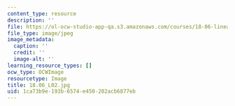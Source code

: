 ```yaml
---
content_type: resource
description: ''
file: https://ol-ocw-studio-app-qa.s3.amazonaws.com/courses/18-06-linear-algebra-spring-2010/1ca73b9e193b6574e450202acb6877eb_18.06_L02.jpg
file_type: image/jpeg
image_metadata:
  caption: ''
  credit: ''
  image-alt: ''
learning_resource_types: []
ocw_type: OCWImage
resourcetype: Image
title: 18.06_L02.jpg
uid: 1ca73b9e-193b-6574-e450-202acb6877eb
---
```

